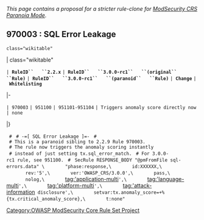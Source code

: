 *This page contains a proposal for a stricter rule-clone for
[ModSecurity CRS Paranoia
Mode](OWASP_ModSec_CRS_Paranoia_Mode "wikilink").*

## 970003 : SQL Error Leakage

`class="wikitable"`

| class="wikitable"

`| `**`RuleID``   ``2.2.x`**
`| `**`RuleID``   ``3.0.0-rc1``   ``(original``   ``Rule)`**
`| `**`RuleID``   ``3.0.0-rc1``   ``(paranoid``   ``Rule)`**
`| `**`Change`**
`| `**`Whitelisting`**

|-

`| 970003`
`| 951100`
`| 951101-951104`
`| Triggers anomaly score directly now`
`| none`

|}

` #`
` # -=[ SQL Error Leakage ]=-`
` #`
` # This is a paranoid sibling to 2.2.9 Rule 970003.`
` # The rule now triggers the anomaly scoring instantly`
` # instead of just setting tx.sql_error_match.`
` # For 3.0.0-rc1 rule, see 951100.`
` #`
` SecRule RESPONSE_BODY "@pmFromFile sql-errors.data" \`
`       "phase:response,\`
`       id:XXXXXX,\`
`       rev:'5',\`
`       ver:'OWASP_CRS/3.0.0',\`
`       pass,\`
`       nolog,\`
`       `<tag:'application-multi>`',\`
`       `<tag:'language-multi>`',\`
`       `<tag:'platform-multi>`',\`
`       `<tag:'attack-information>` disclosure',\`
`       setvar:tx.anomaly_score=+%{tx.critical_anomaly_score},\`
`       t:none"`

[Category:OWASP ModSecurity Core Rule Set
Project](Category:OWASP_ModSecurity_Core_Rule_Set_Project "wikilink")